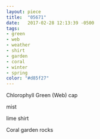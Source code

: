 ```yaml
---
layout: piece
title:  "05671"
date:   2017-02-28 12:13:39 -0500
tags:
- green
- web
- weather
- shirt
- garden
- coral
- winter
- spring
color: "#d85f27"
---
```

Chlorophyll Green (Web) cap

mist

lime shirt

Coral garden rocks
